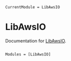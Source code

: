 ```@meta
CurrentModule = LibAwsIO
```

# LibAwsIO

Documentation for [LibAwsIO](https://github.com/JuliaServices/LibAwsIO.jl).

```@index
```

```@autodocs
Modules = [LibAwsIO]
```
